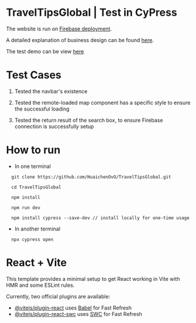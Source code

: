 # TravelTipsGlobal | Test in CyPress

The website is run on [Firebase deployment](https://traveltip-3ec28.web.app/).

A detailed explanation of business design can be found [here](https://docs.google.com/document/d/1K7ydgHkuluqRMtHdqvjduUy-H-t1VDItXyiKeXczgRQ/edit?usp=sharing).

The test demo can be view [here](https://drive.google.com/file/d/12ap9UKnjBhD_jwbOUwOPELGW0R3V_gcv/view?usp=drive_link)

# Test Cases

1. Tested the navbar's existence

2. Tested the remote-loaded map component has a specific style to ensure the successful loading

3. Tested the return result of the search box, to ensure Firebase connection is successfully setup

# How to run

- In one terminal
```
  git clone https://github.com/HuaichenOvO/TravelTipsGlobal.git

  cd TravelTipsGlobal

  npm install

  npm run dev

  npm install cypress --save-dev // install locally for one-time usage
```

- In another terminal
```
  npx cypress open
```

# React + Vite

This template provides a minimal setup to get React working in Vite with HMR and some ESLint rules.

Currently, two official plugins are available:

- [@vitejs/plugin-react](https://github.com/vitejs/vite-plugin-react/blob/main/packages/plugin-react/README.md) uses [Babel](https://babeljs.io/) for Fast Refresh
- [@vitejs/plugin-react-swc](https://github.com/vitejs/vite-plugin-react-swc) uses [SWC](https://swc.rs/) for Fast Refresh
